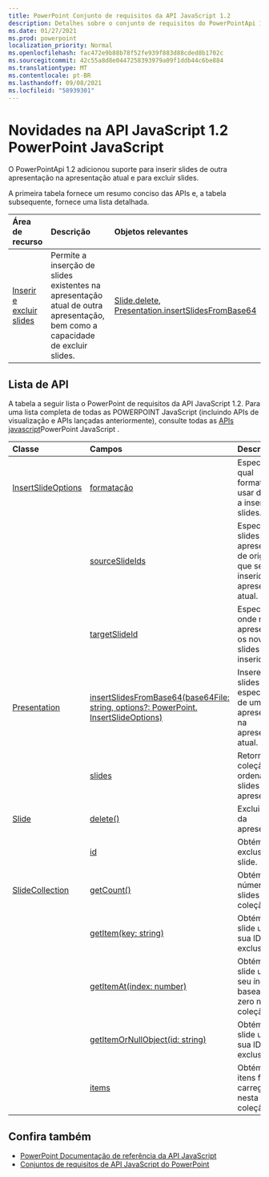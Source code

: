 ```yaml
---
title: PowerPoint Conjunto de requisitos da API JavaScript 1.2
description: Detalhes sobre o conjunto de requisitos do PowerPointApi 1.2.
ms.date: 01/27/2021
ms.prod: powerpoint
localization_priority: Normal
ms.openlocfilehash: fac472e9b88b78f52fe939f883d88cded8b1702c
ms.sourcegitcommit: 42c55a8d8e0447258393979a09f1ddb44c6be884
ms.translationtype: MT
ms.contentlocale: pt-BR
ms.lasthandoff: 09/08/2021
ms.locfileid: "58939301"
---
```

# <a name="whats-new-in-powerpoint-javascript-api-12"></a>Novidades na API JavaScript 1.2 PowerPoint JavaScript

O PowerPointApi 1.2 adicionou suporte para inserir slides de outra apresentação na apresentação atual e para excluir slides.

A primeira tabela fornece um resumo conciso das APIs e, a tabela subsequente, fornece uma lista detalhada.

| Área de recurso | Descrição | Objetos relevantes |
|:--- |:--- |:--- |
| [Inserir e excluir slides](../../powerpoint/insert-slides-into-presentation.md) | Permite a inserção de slides existentes na apresentação atual de outra apresentação, bem como a capacidade de excluir slides. | [Slide.delete](/javascript/api/powerpoint/powerpoint.slide#delete--), [Presentation.insertSlidesFromBase64](/javascript/api/powerpoint/powerpoint.presentation#insertslidesfrombase64-base64file--options-)|

## <a name="api-list"></a>Lista de API

A tabela a seguir lista o PowerPoint de requisitos da API JavaScript 1.2. Para uma lista completa de todas as POWERPOINT JavaScript (incluindo APIs de visualização e APIs lançadas anteriormente), consulte todas as [APIs javascript](/javascript/api/powerpoint?view=powerpoint-js-preview&preserve-view=true)PowerPoint JavaScript .

| Classe | Campos | Descrição |
|:---|:---|:---|
|[InsertSlideOptions](/javascript/api/powerpoint/powerpoint.insertslideoptions)|[formatação](/javascript/api/powerpoint/powerpoint.insertslideoptions#formatting)|Especifica qual formatação usar durante a inserção de slides.|
||[sourceSlideIds](/javascript/api/powerpoint/powerpoint.insertslideoptions#sourceSlideIds)|Especifica os slides da apresentação de origem que serão inseridos na apresentação atual.|
||[targetSlideId](/javascript/api/powerpoint/powerpoint.insertslideoptions#targetSlideId)|Especifica onde na apresentação os novos slides serão inseridos.|
|[Presentation](/javascript/api/powerpoint/powerpoint.presentation)|[insertSlidesFromBase64(base64File: string, options?: PowerPoint. InsertSlideOptions)](/javascript/api/powerpoint/powerpoint.presentation#insertSlidesFromBase64_base64File__options_)|Insere os slides especificados de uma apresentação na apresentação atual.|
||[slides](/javascript/api/powerpoint/powerpoint.presentation#slides)|Retorna uma coleção ordenada de slides na apresentação.|
|[Slide](/javascript/api/powerpoint/powerpoint.slide)|[delete()](/javascript/api/powerpoint/powerpoint.slide#delete__)|Exclui o slide da apresentação.|
||[id](/javascript/api/powerpoint/powerpoint.slide#id)|Obtém a ID exclusiva do slide.|
|[SlideCollection](/javascript/api/powerpoint/powerpoint.slidecollection)|[getCount()](/javascript/api/powerpoint/powerpoint.slidecollection#getCount__)|Obtém o número de slides na coleção.|
||[getItem(key: string)](/javascript/api/powerpoint/powerpoint.slidecollection#getItem_key_)|Obtém um slide usando sua ID exclusiva.|
||[getItemAt(index: number)](/javascript/api/powerpoint/powerpoint.slidecollection#getItemAt_index_)|Obtém um slide usando seu índice baseado em zero na coleção.|
||[getItemOrNullObject(id: string)](/javascript/api/powerpoint/powerpoint.slidecollection#getItemOrNullObject_id_)|Obtém um slide usando sua ID exclusiva.|
||[items](/javascript/api/powerpoint/powerpoint.slidecollection#items)|Obtém os itens filhos carregados nesta coleção.|

## <a name="see-also"></a>Confira também

- [PowerPoint Documentação de referência da API JavaScript](/javascript/api/powerpoint?view=powerpoint-js-1.2&preserve-view=true)
- [Conjuntos de requisitos de API JavaScript do PowerPoint](powerpoint-api-requirement-sets.md)
